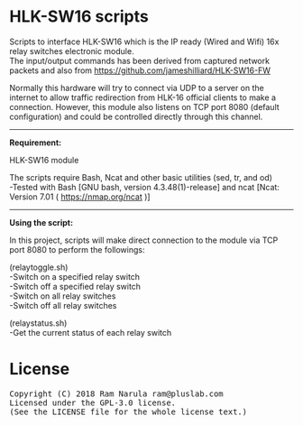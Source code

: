 # HLK-SW16 scripts

Scripts to interface HLK-SW16 which is the IP ready (Wired and Wifi) 16x relay switches electronic module.<br />
The input/output commands has been derived from captured network packets and also from https://github.com/jameshilliard/HLK-SW16-FW

Normally this hardware will try to connect via UDP to a server on the internet to allow traffic redirection from HLK-16 official clients to make a connection. However, this module also listens on TCP port 8080 (default configuration) and could be controlled directly through this channel.

----------
<b>Requirement:</b>

HLK-SW16 module

The scripts require Bash, Ncat and other basic utilities (sed, tr, and od)<br />
-Tested with Bash [GNU bash, version 4.3.48(1)-release] and ncat [Ncat: Version 7.01 ( https://nmap.org/ncat )]

---------
<b>Using the script:</b>

In this project, scripts will make direct connection to the module via TCP port 8080 to perform the followings:

(relaytoggle.sh)<br />
-Switch on a specified relay switch<br />
-Switch off a specified relay switch<br />
-Switch on all relay switches<br />
-Switch off all relay switches<br />
 

(relaystatus.sh)<br />
-Get the current status of each relay switch<br />

# License
<pre>
Copyright (C) 2018 Ram Narula ram@pluslab.com
Licensed under the GPL-3.0 license.
(See the LICENSE file for the whole license text.)
</pre>


